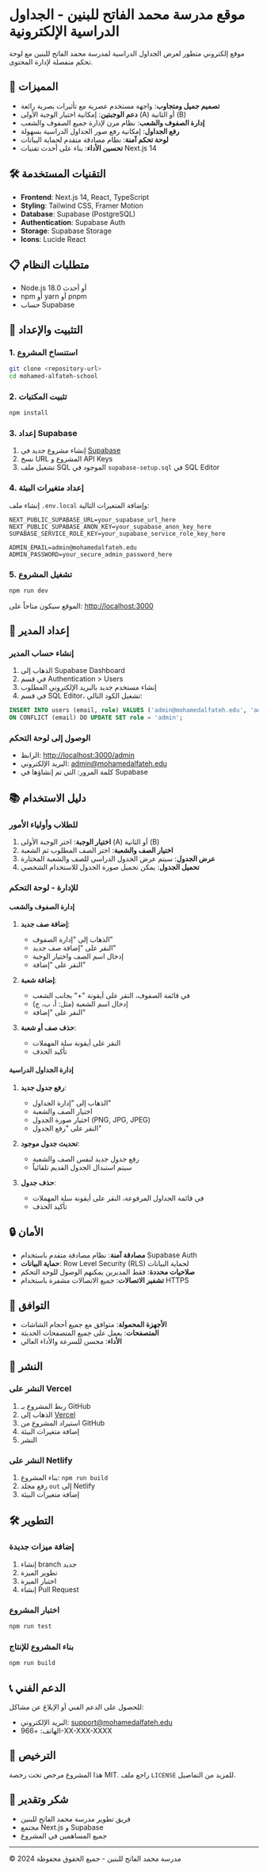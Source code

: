 # موقع مدرسة محمد الفاتح للبنين - الجداول الدراسية الإلكترونية

موقع إلكتروني متطور لعرض الجداول الدراسية لمدرسة محمد الفاتح للبنين مع لوحة تحكم منفصلة لإدارة المحتوى.

## 🌟 المميزات

- **تصميم جميل ومتجاوب**: واجهة مستخدم عصرية مع تأثيرات بصرية رائعة
- **دعم الوجبتين**: إمكانية اختيار الوجبة الأولى (A) أو الثانية (B)
- **إدارة الصفوف والشعب**: نظام مرن لإدارة جميع الصفوف والشعب
- **رفع الجداول**: إمكانية رفع صور الجداول الدراسية بسهولة
- **لوحة تحكم آمنة**: نظام مصادقة متقدم لحماية البيانات
- **تحسين الأداء**: بناء على أحدث تقنيات Next.js 14

## 🛠️ التقنيات المستخدمة

- **Frontend**: Next.js 14, React, TypeScript
- **Styling**: Tailwind CSS, Framer Motion
- **Database**: Supabase (PostgreSQL)
- **Authentication**: Supabase Auth
- **Storage**: Supabase Storage
- **Icons**: Lucide React

## 📋 متطلبات النظام

- Node.js 18.0 أو أحدث
- npm أو yarn أو pnpm
- حساب Supabase

## 🚀 التثبيت والإعداد

### 1. استنساخ المشروع

```bash
git clone <repository-url>
cd mohamed-alfateh-school
```

### 2. تثبيت المكتبات

```bash
npm install
```

### 3. إعداد Supabase

1. إنشاء مشروع جديد في [Supabase](https://supabase.com)
2. نسخ URL المشروع و API Keys
3. تشغيل ملف SQL الموجود في `supabase-setup.sql` في SQL Editor

### 4. إعداد متغيرات البيئة

إنشاء ملف `.env.local` وإضافة المتغيرات التالية:

```env
NEXT_PUBLIC_SUPABASE_URL=your_supabase_url_here
NEXT_PUBLIC_SUPABASE_ANON_KEY=your_supabase_anon_key_here
SUPABASE_SERVICE_ROLE_KEY=your_supabase_service_role_key_here

ADMIN_EMAIL=admin@mohamedalfateh.edu
ADMIN_PASSWORD=your_secure_admin_password_here
```

### 5. تشغيل المشروع

```bash
npm run dev
```

الموقع سيكون متاحاً على: [http://localhost:3000](http://localhost:3000)

## 🔐 إعداد المدير

### إنشاء حساب المدير

1. الذهاب إلى Supabase Dashboard
2. في قسم Authentication > Users
3. إنشاء مستخدم جديد بالبريد الإلكتروني المطلوب
4. في قسم SQL Editor، تشغيل الكود التالي:

```sql
INSERT INTO users (email, role) VALUES ('admin@mohamedalfateh.edu', 'admin')
ON CONFLICT (email) DO UPDATE SET role = 'admin';
```

### الوصول إلى لوحة التحكم

- الرابط: [http://localhost:3000/admin](http://localhost:3000/admin)
- البريد الإلكتروني: admin@mohamedalfateh.edu
- كلمة المرور: التي تم إنشاؤها في Supabase

## 📚 دليل الاستخدام

### للطلاب وأولياء الأمور

1. **اختيار الوجبة**: اختر الوجبة الأولى (A) أو الثانية (B)
2. **اختيار الصف والشعبة**: اختر الصف المطلوب ثم الشعبة
3. **عرض الجدول**: سيتم عرض الجدول الدراسي للصف والشعبة المختارة
4. **تحميل الجدول**: يمكن تحميل صورة الجدول للاستخدام الشخصي

### للإدارة - لوحة التحكم

#### إدارة الصفوف والشعب

1. **إضافة صف جديد**:
   - الذهاب إلى "إدارة الصفوف"
   - النقر على "إضافة صف جديد"
   - إدخال اسم الصف واختيار الوجبة
   - النقر على "إضافة"

2. **إضافة شعبة**:
   - في قائمة الصفوف، النقر على أيقونة "+" بجانب الشعب
   - إدخال اسم الشعبة (مثل: أ، ب، ج)
   - النقر على "إضافة"

3. **حذف صف أو شعبة**:
   - النقر على أيقونة سلة المهملات
   - تأكيد الحذف

#### إدارة الجداول الدراسية

1. **رفع جدول جديد**:
   - الذهاب إلى "إدارة الجداول"
   - اختيار الصف والشعبة
   - اختيار صورة الجدول (PNG, JPG, JPEG)
   - النقر على "رفع الجدول"

2. **تحديث جدول موجود**:
   - رفع جدول جديد لنفس الصف والشعبة
   - سيتم استبدال الجدول القديم تلقائياً

3. **حذف جدول**:
   - في قائمة الجداول المرفوعة، النقر على أيقونة سلة المهملات
   - تأكيد الحذف

## 🔒 الأمان

- **مصادقة آمنة**: نظام مصادقة متقدم باستخدام Supabase Auth
- **حماية البيانات**: Row Level Security (RLS) لحماية البيانات
- **صلاحيات محددة**: فقط المديرين يمكنهم الوصول للوحة التحكم
- **تشفير الاتصالات**: جميع الاتصالات مشفرة باستخدام HTTPS

## 📱 التوافق

- **الأجهزة المحمولة**: متوافق مع جميع أحجام الشاشات
- **المتصفحات**: يعمل على جميع المتصفحات الحديثة
- **الأداء**: محسن للسرعة والأداء العالي

## 🚀 النشر

### النشر على Vercel

1. ربط المشروع بـ GitHub
2. الذهاب إلى [Vercel](https://vercel.com)
3. استيراد المشروع من GitHub
4. إضافة متغيرات البيئة
5. النشر

### النشر على Netlify

1. بناء المشروع: `npm run build`
2. رفع مجلد `out` إلى Netlify
3. إضافة متغيرات البيئة

## 🛠️ التطوير

### إضافة ميزات جديدة

1. إنشاء branch جديد
2. تطوير الميزة
3. اختبار الميزة
4. إنشاء Pull Request

### اختبار المشروع

```bash
npm run test
```

### بناء المشروع للإنتاج

```bash
npm run build
```

## 📞 الدعم الفني

للحصول على الدعم الفني أو الإبلاغ عن مشاكل:

- البريد الإلكتروني: support@mohamedalfateh.edu
- الهاتف: +966-XX-XXX-XXXX

## 📄 الترخيص

هذا المشروع مرخص تحت رخصة MIT. راجع ملف `LICENSE` للمزيد من التفاصيل.

## 🙏 شكر وتقدير

- فريق تطوير مدرسة محمد الفاتح للبنين
- مجتمع Next.js و Supabase
- جميع المساهمين في المشروع

---

© 2024 مدرسة محمد الفاتح للبنين - جميع الحقوق محفوظة
